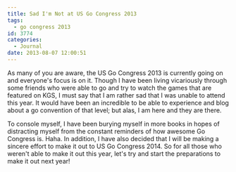 ```yaml
---
title: Sad I'm Not at US Go Congress 2013
tags:
  - go congress 2013
id: 3774
categories:
  - Journal
date: 2013-08-07 12:00:51
---
```


As many of you are aware, the US Go Congress 2013 is currently going on and everyone's focus is on it. Though I have been living vicariously through some friends who were able to go and try to watch the games that are featured on KGS, I must say that I am rather sad that I was unable to attend this year. It would have been an incredible to be able to experience and blog about a go convention of that level; but alas, I am here and they are there.

To console myself, I have been burying myself in more books in hopes of distracting myself from the constant reminders of how awesome Go Congress is. Haha. In addition, I have also decided that I will be making a sincere effort to make it out to US Go Congress 2014\. So for all those who weren't able to make it out this year, let's try and start the preparations to make it out next year!